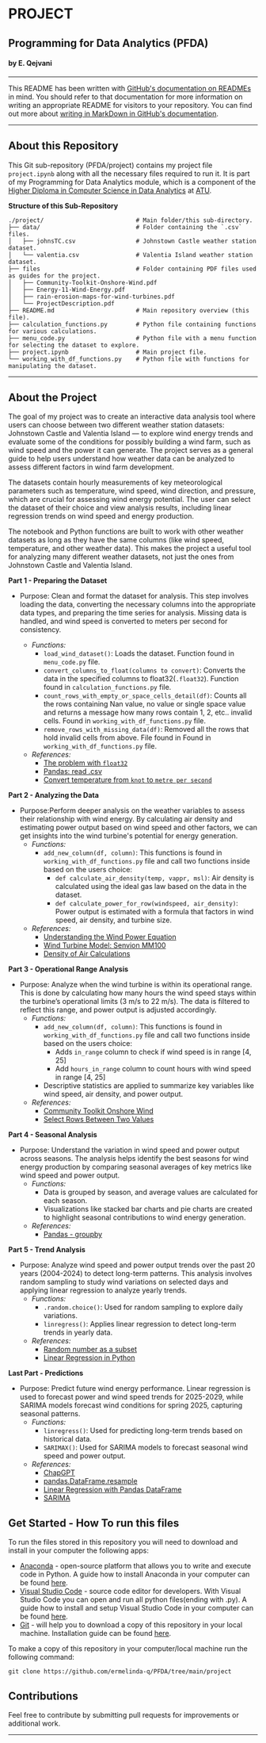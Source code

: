 # PROJECT

## Programming for Data Analytics (PFDA)

#### by E. Qejvani
***

This README has been written with [GitHub's documentation on READMEs](https://docs.github.com/en/repositories/managing-your-repositorys-settings-and-features/customizing-your-repository/about-readmes) in mind.
You should refer to that documentation for more information on writing an appropriate README for visitors to your repository.
You can find out more about [writing in MarkDown in GitHub's documentation](https://docs.github.com/en/get-started/writing-on-github/getting-started-with-writing-and-formatting-on-github/basic-writing-and-formatting-syntax).

***

## About this Repository

This Git sub-repository (PFDA/project) contains my project file `project.ipynb` along with all the necessary files required to run it. It is part of my Programming for Data Analytics module, which is a component of the [Higher Diploma in Computer Science in Data Analytics](https://www.atu.ie/courses/higher-diploma-in-science-data-analytics#:~:text=You%20are%20a%20Level%208,topics%20in%20your%20original%20degree) at [ATU](https://www.atu.ie/).

**Structure of this Sub-Repository**

```
./project/                          # Main folder/this sub-directory.
├── data/                           # Folder containing the `.csv` files.
│   ├── johnsTC.csv                 # Johnstown Castle weather station dataset.
│   └── valentia.csv                # Valentia Island weather station dataset.
├── files                           # Folder containing PDF files used as guides for the project.
│   ├── Community-Toolkit-Onshore-Wind.pdf
│   ├── Energy-11-Wind-Energy.pdf
│   ├── rain-erosion-maps-for-wind-turbines.pdf
│   └── ProjectDescription.pdf
├── README.md                       # Main repository overview (this file).
├── calculation_functions.py        # Python file containing functions for various calculations.
├── menu_code.py                    # Python file with a menu function for selecting the dataset to explore.
├── project.ipynb                   # Main project file.
└── working_with_df_functions.py    # Python file with functions for manipulating the dataset.
```
***
## About the Project

The goal of my project was to create an interactive data analysis tool where users can choose between two different weather station datasets: Johnstown Castle and Valentia Island — to explore wind energy trends and evaluate some of the conditions for possibly building a wind farm, such as wind speed and the power it can generate. The project serves as a general guide to help users understand how weather data can be analyzed to assess different factors in wind farm development.

The datasets contain hourly measurements of key meteorological parameters such as temperature, wind speed, wind direction, and pressure, which are crucial for assessing wind energy potential. The user can select the dataset of their choice and view analysis results, including linear regression trends on wind speed and energy production.

 The notebook and Python functions are built to work with other weather datasets as long as they have the same columns (like wind speed, temperature, and other weather data). This makes the project a useful tool for analyzing many different weather datasets, not just the ones from Johnstown Castle and Valentia Island.

**Part 1 - Preparing the Dataset**
- Purpose: Clean and format the dataset for analysis. This step involves loading the data, converting the necessary columns into the appropriate data types, and preparing the time series for analysis. Missing data is handled, and wind speed is converted to meters per second for consistency.

  - _Functions:_
    - `load_wind_dataset()`: Loads the dataset. Function found in `menu_code.py` file.
    - `convert_columns_to_float(columns to convert)`: Converts the data in the specified columns to float32(`.float32`). Function found in `calculation_functions.py` file.
    - `count_rows_with_empty_or_space_cells_detail(df)`: Counts all the rows containing Nan value, no value or single space value and returns a message how many rows contain 1, 2, etc.. invalid cells. Found in `working_with_df_functions.py` file.
    - `remove_rows_with_missing_data(df)`: Removed all the rows that hold invalid cells from above. File found in Found in `working_with_df_functions.py` file.
  - _References:_
    - [The problem with `float32`](https://pythonspeed.com/articles/float64-float32-precision/)
    - [Pandas: read .csv](https://pandas.pydata.org/docs/reference/api/pandas.read_csv.html)
    - [Convert temperature from `knot` to `metre per second`](https://www.inchcalculator.com/convert/knot-to-meter-per-second)

**Part 2 - Analyzing the Data**
- Purpose:Perform deeper analysis on the weather variables to assess their relationship with wind energy. By calculating air density and estimating power output based on wind speed and other factors, we can get insights into the wind turbine's potential for energy generation.
  - _Functions:_ 
    - `add_new_column(df, column)`: This functions is found in `working_with_df_functions.py` file and call two functions inside based on the users choice:
        - `def calculate_air_density(temp, vappr, msl)`: Air density is calculated using the ideal gas law based on the data in the dataset.
        - `def calculate_power_for_row(windspeed, air_density)`: Power output is estimated with a formula that factors in wind speed, air density, and turbine size.
  - _References:_
    - [Understanding the Wind Power Equation](https://solidwize.com/wp-content/uploads/2013/07/7-Understanding-the-Wind-Power-Equation.pdf)
    - [Wind Turbine Model: Senvion MM100](https://en.wind-turbine-models.com/turbines/890-senvion-mm100)
    - [Density of Air Calculations](https://en.wikipedia.org/wiki/Density_of_air)

**Part 3 - Operational Range Analysis**
- Purpose: Analyze when the wind turbine is within its operational range. This is done by calculating how many hours the wind speed stays within the turbine’s operational limits (3 m/s to 22 m/s). The data is filtered to reflect this range, and power output is adjusted accordingly.
  - _Functions:_ 
    - `add_new_column(df, column)`: This functions is found in `working_with_df_functions.py` file and call two functions inside based on the users choice:
        - Adds `in_range` column to check if wind speed is in range [4, 25]
        - Add `hours_in_range` column to count hours with wind speed in range [4, 25]
    - Descriptive statistics are applied to summarize key variables like wind speed, air density, and power output.
  - _References:_ 
    - [Community Toolkit Onshore Wind](./files/Community-Toolkit-Onshore-Wind.pdf)
    - [Select Rows Between Two Values](https://stackoverflow.com/questions/31617845/how-to-select-rows-in-a-dataframe-between-two-values)
    
**Part 4 - Seasonal Analysis**
- Purpose: Understand the variation in wind speed and power output across seasons. The analysis helps identify the best seasons for wind energy production by comparing seasonal averages of key metrics like wind speed and power output.
  - _Functions:_ 
    - Data is grouped by season, and average values are calculated for each season.
    - Visualizations like stacked bar charts and pie charts are created to highlight seasonal contributions to wind energy generation.
  - _References:_ 
    - [Pandas - groupby](https://pandas.pydata.org/docs/reference/groupby.html)

**Part 5 - Trend Analysis**
- Purpose: Analyze wind speed and power output trends over the past 20 years (2004-2024) to detect long-term patterns. This analysis involves random sampling to study wind variations on selected days and applying linear regression to analyze yearly trends.
  - _Functions:_ 
    - `.random.choice()`: Used for random sampling to explore daily variations.
    - `linregress()`: Applies linear regression to detect long-term trends in yearly data.
  - _References:_ 
    - [Random number as a subset](https://stackoverflow.com/questions/38085547/random-sample-of-a-subset-of-a-dataframe-in-pandas)
    - [Linear Regression in Python](https://realpython.com/linear-regression-in-python/)

**Last Part - Predictions**
- Purpose: Predict future wind energy performance. Linear regression is used to forecast power and wind speed trends for 2025-2029, while SARIMA models forecast wind conditions for spring 2025, capturing seasonal patterns.
  - _Functions:_ 
    - `linregress()`: Used for predicting long-term trends based on historical data.
    - `SARIMAX()`: Used for SARIMA models to forecast seasonal wind speed and power output.
  - _References:_ 
    - [ChapGPT](https://chatgpt.com/)
    - [pandas.DataFrame.resample](https://pandas.pydata.org/docs/reference/api/pandas.DataFrame.resample.html)
    - [Linear Regression with Pandas DataFrame](https://saturncloud.io/blog/linear-regression-with-pandas-dataframe/)
    - [SARIMA](https://www.geeksforgeeks.org/sarima-seasonal-autoregressive-integrated-moving-average/)

## Get Started - How To run this files

To run the files stored in this repository you will need to download and install in your computer the following apps:

- [Anaconda](https://www.anaconda.com/) - open-source platform that allows you to write and execute code in Python. A guide how to install Anaconda in your computer can be found [here](https://docs.anaconda.com/free/anaconda/install/index.html).
- [Visual Studio Code](https://code.visualstudio.com/) - source code editor for developers. With Visual Studio Code you can open and run all python files(ending with .py). A guide how to install and setup Visual Studio Code in your computer can be found [here](https://code.visualstudio.com/learn/get-started/basics).
- [Git](https://git-scm.com/downloads) - will help you to download a copy of this repository in your local machine. Installation guide can be found [here](https://github.com/git-guides/install-git).

To make a copy of this repository in your computer/local machine run the following command:

```
git clone https://github.com/ermelinda-q/PFDA/tree/main/project
```

## Contributions

Feel free to contribute by submitting pull requests for improvements or additional work.

***